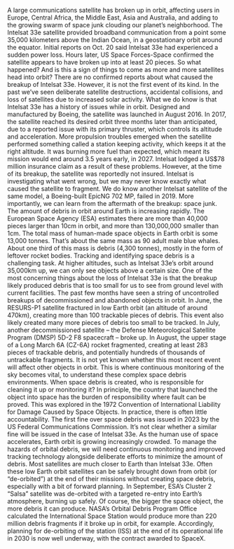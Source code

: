 A large communications satellite has broken up in orbit, affecting users in Europe, Central Africa, the Middle East, Asia and Australia, and adding to the growing swarm of space junk clouding our planet’s neighborhood.
The Intelsat 33e satellite provided broadband communication from a point some 35,000 kilometers above the Indian Ocean, in a geostationary orbit around the equator.
Initial reports on Oct. 20 said Intelsat 33e had experienced a sudden power loss. Hours later, US Space Forces-Space confirmed the satellite appears to have broken up into at least 20 pieces.
So what happened? And is this a sign of things to come as more and more satellites head into orbit?
There are no confirmed reports about what caused the breakup of Intelsat 33e. However, it is not the first event of its kind.
In the past we’ve seen deliberate satellite destructions, accidental collisions, and loss of satellites due to increased solar activity.
What we do know is that Intelsat 33e has a history of issues while in orbit. Designed and manufactured by Boeing, the satellite was launched in August 2016.
In 2017, the satellite reached its desired orbit three months later than anticipated, due to a reported issue with its primary thruster, which controls its altitude and acceleration.
More propulsion troubles emerged when the satellite performed something called a station keeping activity, which keeps it at the right altitude. It was burning more fuel than expected, which meant its mission would end around 3.5 years early, in 2027. Intelsat lodged a US$78 million insurance claim as a result of these problems.
However, at the time of its breakup, the satellite was reportedly not insured.
Intelsat is investigating what went wrong, but we may never know exactly what caused the satellite to fragment. We do know another Intelsat satellite of the same model, a Boeing-built EpicNG 702 MP, failed in 2019.
More importantly, we can learn from the aftermath of the breakup: space junk.
The amount of debris in orbit around Earth is increasing rapidly. The European Space Agency (ESA) estimates there are more than 40,000 pieces larger than 10cm in orbit, and more than 130,000,000 smaller than 1cm.
The total mass of human-made space objects in Earth orbit is some 13,000 tonnes. That’s about the same mass as 90 adult male blue whales. About one third of this mass is debris (4,300 tonnes), mostly in the form of leftover rocket bodies.
Tracking and identifying space debris is a challenging task. At higher altitudes, such as Intelsat 33e’s orbit around 35,000km up, we can only see objects above a certain size.
One of the most concerning things about the loss of Intelsat 33e is that the breakup likely produced debris that is too small for us to see from ground level with current facilities.
The past few months have seen a string of uncontrolled breakups of decommissioned and abandoned objects in orbit.
In June, the RESURS-P1 satellite fractured in low Earth orbit (an altitude of around 470km), creating more than 100 trackable pieces of debris. This event also likely created many more pieces of debris too small to be tracked.
In July, another decommissioned satellite – the Defense Meteorological Satellite Program (DMSP) 5D-2 F8 spacecraft – broke up. In August, the upper stage of a Long March 6A (CZ-6A) rocket fragmented, creating at least 283 pieces of trackable debris, and potentially hundreds of thousands of untrackable fragments.
It is not yet known whether this most recent event will affect other objects in orbit. This is where continuous monitoring of the sky becomes vital, to understand these complex space debris environments.
When space debris is created, who is responsible for cleaning it up or monitoring it?
In principle, the country that launched the object into space has the burden of responsibility where fault can be proved. This was explored in the 1972 Convention of International Liability for Damage Caused by Space Objects.
In practice, there is often little accountability. The first fine over space debris was issued in 2023 by the US Federal Communications Commission.
It’s not clear whether a similar fine will be issued in the case of Intelsat 33e.
As the human use of space accelerates, Earth orbit is growing increasingly crowded. To manage the hazards of orbital debris, we will need continuous monitoring and improved tracking technology alongside deliberate efforts to minimize the amount of debris.
Most satellites are much closer to Earth than Intelsat 33e. Often these low Earth orbit satellites can be safely brought down from orbit (or “de-orbited”) at the end of their missions without creating space debris, especially with a bit of forward planning.
In September, ESA’s Cluster 2 “Salsa” satellite was de-orbited with a targeted re-entry into Earth’s atmosphere, burning up safely.
Of course, the bigger the space object, the more debris it can produce. NASA’s Orbital Debris Program Office calculated the International Space Station would produce more than 220 million debris fragments if it broke up in orbit, for example.
Accordingly, planning for de-orbiting of the station (ISS) at the end of its operational life in 2030 is now well underway, with the contract awarded to SpaceX.